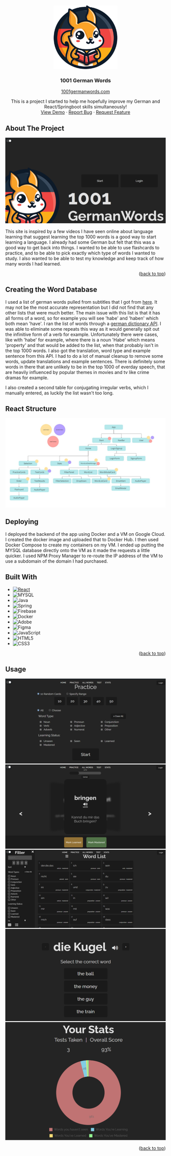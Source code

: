 
<a id="readme-top"></a>

<!-- PROJECT LOGO -->
<br />
<div align="center">
  <a href="https://github.com/othneildrew/Best-README-Template">
    <img src="/images/logo.png" alt="Logo" width="200" height="200">
  </a>

  <h3 align="center">1001 German Words</h3>
  <a href="https://1001germanwords.com">1001germanwords.com</a>
  <p align="center">
    This is a project I started to help me hopefully improve my German and React/Springboot skills simultaneously!
    <br />
    <a href="https://1001germanwords.com">View Demo</a>
    ·
    <a href="https://github.com/siobhanhardt/GermanFlashcardApp/issues/new?assignees=&labels=bug&projects=&template=bug_report.md">Report Bug</a>
    ·
    <a href="https://github.com/siobhanhardt/GermanFlashcardApp/issues/new?assignees=&labels=enhancement&projects=&template=feature_request.md">Request Feature</a>
  </p>
</div>

<!-- ABOUT THE PROJECT -->
## About The Project

![Product Name Screen Shot][product-screenshot]

This site is inspired by a few videos I have seen online about language learning that suggest learning the top 1000 words is a good way to start learning a language. I already had some German but felt that this was a good way to get back into things. I wanted to be able to use flashcards to practice, and to be able to pick exactly which type of words I wanted to study. I also wanted to be able to test my knowledge and keep track of how many words I had learned.

<p align="right">(<a href="#readme-top">back to top</a>)</p>

## Creating the Word Database
I used a list of german words pulled from subtitles that I got from [here](https://en.wiktionary.org/wiki/Wiktionary:Frequency_lists/German_subtitles_1000). It may not be the most accurate representation but I did not find that any other lists that were much better. The main issue with this list is that it has all forms of a word, so for example you will see 'habe' and 'haben' which both mean 'have'. I ran the list of words through a [german dictionary API](https://en.pons.com/p/online-dictionary/developers/api).
I was able to eliminate some repeats this way as it would generally spit out the infinitive form of a verb for example. Unfortunately there were cases, like with 'habe' for example, where there is a noun 'Habe' which means 'property' and that would be added to the list, when that probably isn't in the top 1000 words. I also got the translation, word type and example sentence from this API. I had to do a lot of manual cleanup to remove some words, update translations and example sentences. There is definitely some words in there that are unlikely to be in the top 1000 of everday speech, that are heavily influenced by popular themes in movies and tv like crime dramas for example.

I also created a second table for conjugating irregular verbs, which I manually entered, as luckily the list wasn't too long.
## React Structure
![Structure](images/reacttree.jpg)
## Deploying

I deployed the backend of the app using Docker and a VM on Google Cloud. I created the docker image and uploaded that to Docker Hub. I then used Docker Compose to create my containers on my VM. I ended up putting the MYSQL database directly onto the VM as it made the requests a little quicker. I used NPM Proxy Manager to re-route the IP address of the VM to use a subdomain of the domain I had purchased.

## Built With

* [![React][React.js]][React-url]
* ![MYSQL](https://img.shields.io/badge/MySQL-005C84?style=for-the-badge&logo=mysql&logoColor=white)
* ![Java](https://img.shields.io/badge/java-%23ED8B00.svg?style=for-the-badge&logo=openjdk&logoColor=white)
* ![Spring](https://img.shields.io/badge/spring-%236DB33F.svg?style=for-the-badge&logo=spring&logoColor=white)
* ![Firebase](https://img.shields.io/badge/firebase-ffca28?style=for-the-badge&logo=firebase&logoColor=black)
* ![Docker](https://img.shields.io/badge/docker-%230db7ed.svg?style=for-the-badge&logo=docker&logoColor=white)
* ![Adobe](https://img.shields.io/badge/adobe-%23FF0000.svg?style=for-the-badge&logo=adobe&logoColor=white)
* ![Figma](https://img.shields.io/badge/figma-%23F24E1E.svg?style=for-the-badge&logo=figma&logoColor=white)
* ![JavaScript](https://img.shields.io/badge/javascript-%23323330.svg?style=for-the-badge&logo=javascript&logoColor=%23F7DF1E)
* ![HTML5](https://img.shields.io/badge/html5-%23E34F26.svg?style=for-the-badge&logo=html5&logoColor=white)
* ![CSS3](https://img.shields.io/badge/css3-%231572B6.svg?style=for-the-badge&logo=css3&logoColor=white)


<p align="right">(<a href="#readme-top">back to top</a>)</p>

<!-- USAGE EXAMPLES -->
## Usage

![Selection](images/practice.png)
![Flashcards](images/flashcards.png)
![WordList](images/wordlist.png)
![Test](images/test.png)
![Stats](images/stats.png)
<p align="right">(<a href="#readme-top">back to top</a>)</p>


<!-- MARKDOWN LINKS & IMAGES -->
<!-- https://www.markdownguide.org/basic-syntax/#reference-style-links -->
[contributors-shield]: https://img.shields.io/github/contributors/othneildrew/Best-README-Template.svg?style=for-the-badge
[contributors-url]: https://github.com/othneildrew/Best-README-Template/graphs/contributors
[forks-shield]: https://img.shields.io/github/forks/othneildrew/Best-README-Template.svg?style=for-the-badge
[forks-url]: https://github.com/othneildrew/Best-README-Template/network/members
[stars-shield]: https://img.shields.io/github/stars/othneildrew/Best-README-Template.svg?style=for-the-badge
[stars-url]: https://github.com/othneildrew/Best-README-Template/stargazers
[issues-shield]: https://img.shields.io/github/issues/othneildrew/Best-README-Template.svg?style=for-the-badge
[issues-url]: https://github.com/othneildrew/Best-README-Template/issues
[license-shield]: https://img.shields.io/github/license/othneildrew/Best-README-Template.svg?style=for-the-badge
[license-url]: https://github.com/othneildrew/Best-README-Template/blob/master/LICENSE.txt
[linkedin-shield]: https://img.shields.io/badge/-LinkedIn-black.svg?style=for-the-badge&logo=linkedin&colorB=555
[linkedin-url]: https://linkedin.com/in/othneildrew
[product-screenshot]: images/home.png
[Next.js]: https://img.shields.io/badge/next.js-000000?style=for-the-badge&logo=nextdotjs&logoColor=white
[Next-url]: https://nextjs.org/
[React.js]: https://img.shields.io/badge/React-20232A?style=for-the-badge&logo=react&logoColor=61DAFB
[React-url]: https://reactjs.org/
[Vue.js]: https://img.shields.io/badge/Vue.js-35495E?style=for-the-badge&logo=vuedotjs&logoColor=4FC08D
[Vue-url]: https://vuejs.org/
[Angular.io]: https://img.shields.io/badge/Angular-DD0031?style=for-the-badge&logo=angular&logoColor=white
[Angular-url]: https://angular.io/
[Svelte.dev]: https://img.shields.io/badge/Svelte-4A4A55?style=for-the-badge&logo=svelte&logoColor=FF3E00
[Svelte-url]: https://svelte.dev/
[Laravel.com]: https://img.shields.io/badge/Laravel-FF2D20?style=for-the-badge&logo=laravel&logoColor=white
[Laravel-url]: https://laravel.com
[Bootstrap.com]: https://img.shields.io/badge/Bootstrap-563D7C?style=for-the-badge&logo=bootstrap&logoColor=white
[Bootstrap-url]: https://getbootstrap.com
[JQuery.com]: https://img.shields.io/badge/jQuery-0769AD?style=for-the-badge&logo=jquery&logoColor=white
[JQuery-url]: https://jquery.com 
